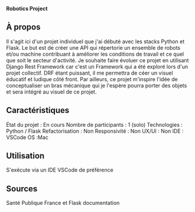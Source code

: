 **Robotics Project**
## À propos
Il s'agit ici d'un projet individuel que j'ai débuté avec les stacks Python et Flask. 
Le but est de créer une API qui répertorie un ensemble de robots et/ou machine contribuant à améliorer les conditions de travail et ce quel que soit le secteur d'activité.
Je souhaite faire évoluer ce projet en utilisant Django Rest Framework car c'est un Framework qui a été exploré lors d'un projet collectif. DRF étant puissant, il me permettra 
de céer un visuel éducatif et ludique côté front. Par ailleurs, ce projet m'inspire l'idée de conceptualiser un bras mécanique qui je l'espère pourra porter des objets et 
sera intégré au visuel de ce projet.

## Caractéristiques
État du projet : En cours 
Nombre de participants : 1 (solo)
Technologies : Python / Flask
Refactorisation :  Non
Responsivité : Non
UX/UI : Non
IDE : VSCode
OS :Mac 
## Utilisation
S'exécute via un IDE VSCode de préférence
## Sources
Santé Publique France et Flask documentation
